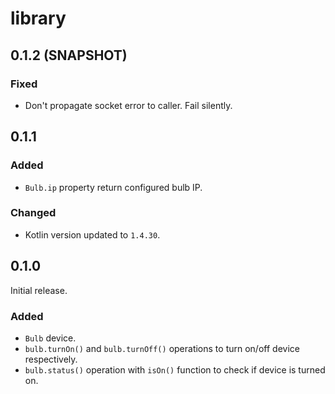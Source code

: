 # library


## 0.1.2 (SNAPSHOT)

### Fixed

- Don't propagate socket error to caller. Fail silently.

## 0.1.1

### Added

- `Bulb.ip` property return configured bulb IP.

### Changed

- Kotlin version updated to `1.4.30`.

## 0.1.0

Initial release.

### Added

- `Bulb` device.
- `bulb.turnOn()` and `bulb.turnOff()` operations to turn on/off device respectively.
- `bulb.status()` operation with `isOn()` function to check if device is turned on.
